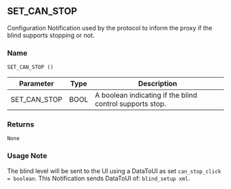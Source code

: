 ## SET\_CAN\_STOP

Configuration Notification used by the protocol to inform the proxy if the blind supports stopping or not.

### Name

`SET_CAN_STOP ()`


| Parameter      | Type | Description                                              |
| -------------- | ---- | -------------------------------------------------------- |
| SET\_CAN\_STOP | BOOL | A boolean indicating if the blind control supports stop. |


### Returns

`None`


### Usage Note
The blind level will be sent to the UI using a DataToUI as set `can_stop_click = boolean`. This Notification sends DataToUI of: `blind_setup xml`.